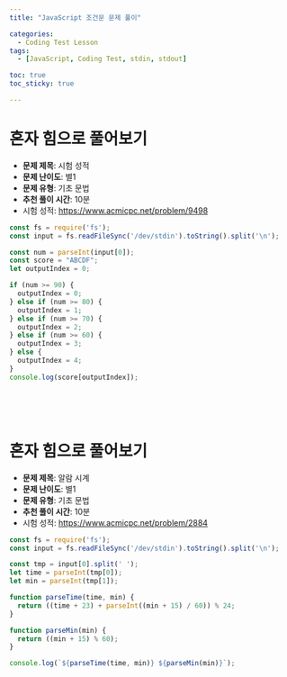 ```yaml
---
title: "JavaScript 조건문 문제 풀이"

categories:
  - Coding Test Lesson
tags:
  - [JavaScript, Coding Test, stdin, stdout]

toc: true
toc_sticky: true

---
```


# 혼자 힘으로 풀어보기

- **문제 제목**: 시험 성적
- **문제 난이도**: 별1
- **문제 유형**: 기초 문법
- **추천 풀이 시간**: 10분
- 시험 성적: https://www.acmicpc.net/problem/9498

```javascript
const fs = require('fs');
const input = fs.readFileSync('/dev/stdin').toString().split('\n');

const num = parseInt(input[0]);
const score = "ABCDF";
let outputIndex = 0;

if (num >= 90) {
  outputIndex = 0;
} else if (num >= 80) {
  outputIndex = 1;
} else if (num >= 70) {
  outputIndex = 2;
} else if (num >= 60) {
  outputIndex = 3;
} else {
  outputIndex = 4;
}
console.log(score[outputIndex]);
```

​     

​    

# 혼자 힘으로 풀어보기

- **문제 제목**: 알람 시계
- **문제 난이도**: 별1
- **문제 유형**: 기초 문법
- **추천 풀이 시간**: 10분
- 시험 성적: https://www.acmicpc.net/problem/2884

```javascript
const fs = require('fs');
const input = fs.readFileSync('/dev/stdin').toString().split('\n');

const tmp = input[0].split(' ');
let time = parseInt(tmp[0]);
let min = parseInt(tmp[1]);

function parseTime(time, min) {
  return ((time + 23) + parseInt((min + 15) / 60)) % 24;
}

function parseMin(min) {
  return ((min + 15) % 60);
}

console.log(`${parseTime(time, min)} ${parseMin(min)}`);
```

